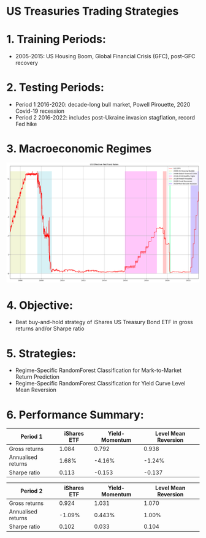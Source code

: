# US Treasuries Trading Strategies

# 1. Training Periods:
- 2005-2015: US Housing Boom, Global Financial Crisis (GFC), post-GFC recovery

# 2. Testing Periods:
- Period 1 2016-2020: decade-long bull market, Powell Pirouette, 2020 Covid-19 recession
- Period 2 2016-2022: includes post-Ukraine invasion stagflation, record Fed hike

# 3. Macroeconomic Regimes

![alt text](https://github.com/Lzhenghong/Quant-Projects/blob/main/UST/US%20EFFR%20chart.png)

# 4. Objective:
- Beat buy-and-hold strategy of iShares US Treasury Bond ETF in gross returns and/or Sharpe ratio

# 5. Strategies:
- Regime-Specific RandomForest Classification for Mark-to-Market Return Prediction
- Regime-Specific RandomForest Classification for Yield Curve Level Mean Reversion

# 6. Performance Summary:

|Period 1|iShares ETF|Yield-Momentum|Level Mean Reversion|
|---|---|---|---|
|Gross returns|1.084|0.792|0.938|
|Annualised returns|1.68%|-4.16%|-1.24%|
|Sharpe ratio|0.113|-0.153|-0.137|

|Period 2|iShares ETF|Yield-Momentum|Level Mean Reversion|
|---|---|---|---|
|Gross returns|0.924|1.031|1.070|
|Annualised returns|-1.09%|0.443%|1.00%|
|Sharpe ratio|0.102|0.033|0.104|